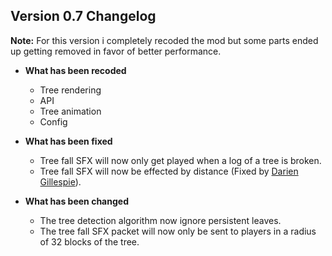 ## Version 0.7 Changelog
**Note:** For this version i completely recoded the mod but some parts ended up getting removed in favor of better performance.

* **What has been recoded**
  * Tree rendering
  * API
  * Tree animation
  * Config


* **What has been fixed**
  * Tree fall SFX will now only get played when a log of a tree is broken.
  * Tree fall SFX will now be effected by distance (Fixed by [Darien Gillespie](https://github.com/Dariensg)).


* **What has been changed**
  * The tree detection algorithm now ignore persistent leaves.
  * The tree fall SFX packet will now only be sent to players in a radius of 32 blocks of the tree.
